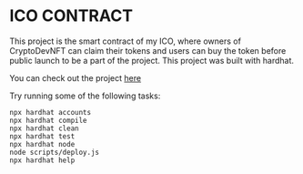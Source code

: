 # ICO CONTRACT

This project is the smart contract of my ICO, where owners of CryptoDevNFT can claim their tokens and users can buy the token before public launch to be a part of the project. This project was built with hardhat.

You can check out the project [here](https://ico-frontend-new.vercel.app/)

Try running some of the following tasks:

```shell
npx hardhat accounts
npx hardhat compile
npx hardhat clean
npx hardhat test
npx hardhat node
node scripts/deploy.js
npx hardhat help
```
